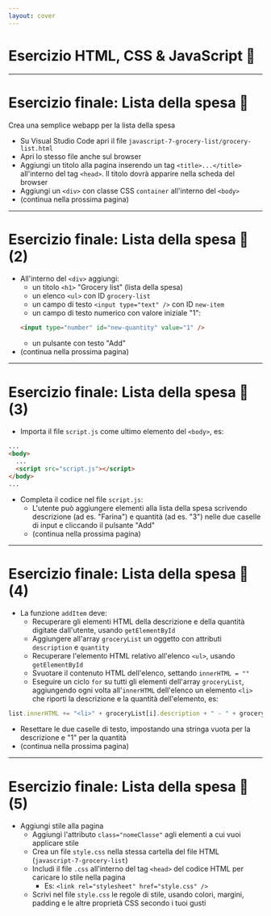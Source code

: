```yaml
---
layout: cover
---
```


# Esercizio HTML, CSS & JavaScript 💪

---

# Esercizio finale: Lista della spesa 📝

Crea una semplice webapp per la lista della spesa

- Su Visual Studio Code apri il file `javascript-7-grocery-list/grocery-list.html`
- Apri lo stesso file anche sul browser
- Aggiungi un titolo alla pagina inserendo un tag `<title>...</title>` all'interno del tag `<head>`. Il titolo dovrà apparire nella scheda del browser
- Aggiungi un `<div>` con classe CSS `container` all'interno del `<body>`
- (continua nella prossima pagina)

---

# Esercizio finale: Lista della spesa 📝 (2)

- All'interno del `<div>` aggiungi:
  - un titolo `<h1>` "Grocery list" (lista della spesa)
  - un elenco `<ul>` con ID `grocery-list`
  - un campo di testo `<input type="text" />` con ID `new-item`
  - un campo di testo numerico con valore iniziale "1":
  ```html
  <input type="number" id="new-quantity" value="1" />
  ```
  - un pulsante con testo "Add"
- (continua nella prossima pagina)

---

# Esercizio finale: Lista della spesa 📝 (3)

- Importa il file `script.js` come ultimo elemento del `<body>`, es:

```html
...
<body>
  ...
  <script src="script.js"></script>
</body>
...
```

- Completa il codice nel file `script.js`:
  - L'utente può aggiungere elementi alla lista della spesa scrivendo descrizione (ad es. "Farina") e quantità (ad es. "3") nelle due caselle di input e cliccando il pulsante "Add"
  - (continua nella prossima pagina)

---

# Esercizio finale: Lista della spesa 📝 (4)

- La funzione `addItem` deve:
  - Recuperare gli elementi HTML della descrizione e della quantità digitate dall'utente, usando `getElementById`
  - Aggiungere all'array `groceryList` un oggetto con attributi `description` e `quantity`
  - Recuperare l'elemento HTML relativo all'elenco `<ul>`, usando `getElementById`
  - Svuotare il contenuto HTML dell'elenco, settando `innerHTML = ""`
  - Eseguire un ciclo `for` su tutti gli elementi dell'array `groceryList`, aggiungendo ogni volta all'`innerHTML` dell'elenco un elemento `<li>` che riporti la descrizione e la quantità dell'elemento, es:

```js
list.innerHTML += "<li>" + groceryList[i].description + " - " + groceryList[i].quantity + "</li>";
```

  - Resettare le due caselle di testo, impostando una stringa vuota per la descrizione e "1" per la quantità
  - (continua nella prossima pagina)

---

# Esercizio finale: Lista della spesa 📝 (5)

- Aggiungi stile alla pagina
  - Aggiungi l'attributo `class="nomeClasse"` agli elementi a cui vuoi applicare stile
  - Crea un file `style.css` nella stessa cartella del file HTML (`javascript-7-grocery-list`)
  - Includi il file `.css` all'interno del tag `<head>` del codice HTML per caricare lo stile nella pagina
    - Es: `<link rel="stylesheet" href="style.css" />`
  - Scrivi nel file `style.css` le regole di stile, usando colori, margini, padding e le altre proprietà CSS secondo i tuoi gusti
